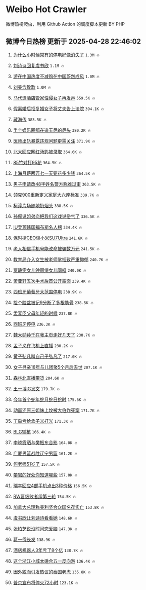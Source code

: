 # Weibo Hot Crawler 



微博热榜爬虫，利用 Github Action 的调度脚本更新 BY PHP 


## 微博今日热榜 更新于 2025-04-28 22:46:02 
1. [为什么小时候常有的停电好像消失了](https://s.weibo.com/weibo?q=%23%E4%B8%BA%E4%BB%80%E4%B9%88%E5%B0%8F%E6%97%B6%E5%80%99%E5%B8%B8%E6%9C%89%E7%9A%84%E5%81%9C%E7%94%B5%E5%A5%BD%E5%83%8F%E6%B6%88%E5%A4%B1%E4%BA%86%23&t=31&band_rank=1&Refer=top) `1.3M 🔥` 

1. [刘诗诗回复虞书欣](https://s.weibo.com/weibo?q=%23%E5%88%98%E8%AF%97%E8%AF%97%E5%9B%9E%E5%A4%8D%E8%99%9E%E4%B9%A6%E6%AC%A3%23&t=31&band_rank=2&Refer=top) `1.1M 🔥` 

1. [游在中国热度不减购在中国蔚然成风](https://s.weibo.com/weibo?q=%23%E6%B8%B8%E5%9C%A8%E4%B8%AD%E5%9B%BD%E7%83%AD%E5%BA%A6%E4%B8%8D%E5%87%8F%E8%B4%AD%E5%9C%A8%E4%B8%AD%E5%9B%BD%E8%94%9A%E7%84%B6%E6%88%90%E9%A3%8E%23&t=31&band_rank=3&Refer=top) `1.0M 🔥` 

1. [刘美含致歉](https://s.weibo.com/weibo?q=%23%E5%88%98%E7%BE%8E%E5%90%AB%E8%87%B4%E6%AD%89%23&t=31&band_rank=4&Refer=top) `1.0M 🔥` 

1. [马代遭酒店管家性侵女子再发声](https://s.weibo.com/weibo?q=%23%E9%A9%AC%E4%BB%A3%E9%81%AD%E9%85%92%E5%BA%97%E7%AE%A1%E5%AE%B6%E6%80%A7%E4%BE%B5%E5%A5%B3%E5%AD%90%E5%86%8D%E5%8F%91%E5%A3%B0%23&t=31&band_rank=5&Refer=top) `559.5K 🔥` 

1. [假离婚后拒复婚女子将丈夫告上法院](https://s.weibo.com/weibo?q=%23%E5%81%87%E7%A6%BB%E5%A9%9A%E5%90%8E%E6%8B%92%E5%A4%8D%E5%A9%9A%E5%A5%B3%E5%AD%90%E5%B0%86%E4%B8%88%E5%A4%AB%E5%91%8A%E4%B8%8A%E6%B3%95%E9%99%A2%23&t=31&band_rank=6&Refer=top) `394.1K 🔥` 

1. [藏海传](https://s.weibo.com/weibo?q=%E8%97%8F%E6%B5%B7%E4%BC%A0&t=31&band_rank=7&Refer=top) `383.5K 🔥` 

1. [半个娱乐圈都在追无尽的尽头](https://s.weibo.com/weibo?q=%23%E5%8D%8A%E4%B8%AA%E5%A8%B1%E4%B9%90%E5%9C%88%E9%83%BD%E5%9C%A8%E8%BF%BD%E6%97%A0%E5%B0%BD%E7%9A%84%E5%B0%BD%E5%A4%B4%23&t=31&band_rank=8&Refer=top) `380.2K 🔥` 

1. [医师出轨暴露违规问题更需关注](https://s.weibo.com/weibo?q=%23%E5%8C%BB%E5%B8%88%E5%87%BA%E8%BD%A8%E6%9A%B4%E9%9C%B2%E8%BF%9D%E8%A7%84%E9%97%AE%E9%A2%98%E6%9B%B4%E9%9C%80%E5%85%B3%E6%B3%A8%23&t=31&band_rank=9&Refer=top) `371.9K 🔥` 

1. [北大回应网红汤匙被录取](https://s.weibo.com/weibo?q=%23%E5%8C%97%E5%A4%A7%E5%9B%9E%E5%BA%94%E7%BD%91%E7%BA%A2%E6%B1%A4%E5%8C%99%E8%A2%AB%E5%BD%95%E5%8F%96%23&t=31&band_rank=10&Refer=top) `364.6K 🔥` 

1. [85竹对打95花](https://s.weibo.com/weibo?q=85%E7%AB%B9%E5%AF%B9%E6%89%9395%E8%8A%B1&t=31&band_rank=11&Refer=top) `364.5K 🔥` 

1. [上海月薪两万七一天要花多少钱](https://s.weibo.com/weibo?q=%E4%B8%8A%E6%B5%B7%E6%9C%88%E8%96%AA%E4%B8%A4%E4%B8%87%E4%B8%83%E4%B8%80%E5%A4%A9%E8%A6%81%E8%8A%B1%E5%A4%9A%E5%B0%91%E9%92%B1&t=31&band_rank=12&Refer=top) `364.5K 🔥` 

1. [男子申请改48字姓名警方称难过审](https://s.weibo.com/weibo?q=%23%E7%94%B7%E5%AD%90%E7%94%B3%E8%AF%B7%E6%94%B948%E5%AD%97%E5%A7%93%E5%90%8D%E8%AD%A6%E6%96%B9%E7%A7%B0%E9%9A%BE%E8%BF%87%E5%AE%A1%23&t=31&band_rank=13&Refer=top) `363.5K 🔥` 

1. [领克900重新定义家庭大六座标准](https://s.weibo.com/weibo?q=%23%E9%A2%86%E5%85%8B900%E9%87%8D%E6%96%B0%E5%AE%9A%E4%B9%89%E5%AE%B6%E5%BA%AD%E5%A4%A7%E5%85%AD%E5%BA%A7%E6%A0%87%E5%87%86%23&t=31&band_rank=14&Refer=top) `339.7K 🔥` 

1. [柯淳片场随地扔烟头](https://s.weibo.com/weibo?q=%23%E6%9F%AF%E6%B7%B3%E7%89%87%E5%9C%BA%E9%9A%8F%E5%9C%B0%E6%89%94%E7%83%9F%E5%A4%B4%23&t=31&band_rank=15&Refer=top) `338.5K 🔥` 

1. [孙俪说姐弟恋把我们这戏说俗气了](https://s.weibo.com/weibo?q=%23%E5%AD%99%E4%BF%AA%E8%AF%B4%E5%A7%90%E5%BC%9F%E6%81%8B%E6%8A%8A%E6%88%91%E4%BB%AC%E8%BF%99%E6%88%8F%E8%AF%B4%E4%BF%97%E6%B0%94%E4%BA%86%23&t=31&band_rank=16&Refer=top) `336.5K 🔥` 

1. [IU登顶韩国福布斯名人榜](https://s.weibo.com/weibo?q=%23IU%E7%99%BB%E9%A1%B6%E9%9F%A9%E5%9B%BD%E7%A6%8F%E5%B8%83%E6%96%AF%E5%90%8D%E4%BA%BA%E6%A6%9C%23&t=31&band_rank=17&Refer=top) `334.4K 🔥` 

1. [保时捷CEO谈小米SU7Ultra](https://s.weibo.com/weibo?q=%23%E4%BF%9D%E6%97%B6%E6%8D%B7CEO%E8%B0%88%E5%B0%8F%E7%B1%B3SU7Ultra%23&t=31&band_rank=18&Refer=top) `241.6K 🔥` 

1. [老人相信手机号能改命被骗数万元](https://s.weibo.com/weibo?q=%23%E8%80%81%E4%BA%BA%E7%9B%B8%E4%BF%A1%E6%89%8B%E6%9C%BA%E5%8F%B7%E8%83%BD%E6%94%B9%E5%91%BD%E8%A2%AB%E9%AA%97%E6%95%B0%E4%B8%87%E5%85%83%23&t=31&band_rank=19&Refer=top) `241.5K 🔥` 

1. [教育局介入女生被老师掌掴致严重抑郁](https://s.weibo.com/weibo?q=%E6%95%99%E8%82%B2%E5%B1%80%E4%BB%8B%E5%85%A5%E5%A5%B3%E7%94%9F%E8%A2%AB%E8%80%81%E5%B8%88%E6%8E%8C%E6%8E%B4%E8%87%B4%E4%B8%A5%E9%87%8D%E6%8A%91%E9%83%81&t=31&band_rank=20&Refer=top) `240.7K 🔥` 

1. [贾静雯女儿钟丽缇女儿同框](https://s.weibo.com/weibo?q=%23%E8%B4%BE%E9%9D%99%E9%9B%AF%E5%A5%B3%E5%84%BF%E9%92%9F%E4%B8%BD%E7%BC%87%E5%A5%B3%E5%84%BF%E5%90%8C%E6%A1%86%23&t=31&band_rank=21&Refer=top) `240.0K 🔥` 

1. [萧亚轩五次手术后首公开露面](https://s.weibo.com/weibo?q=%23%E8%90%A7%E4%BA%9A%E8%BD%A9%E4%BA%94%E6%AC%A1%E6%89%8B%E6%9C%AF%E5%90%8E%E9%A6%96%E5%85%AC%E5%BC%80%E9%9C%B2%E9%9D%A2%23&t=31&band_rank=22&Refer=top) `239.4K 🔥` 

1. [西班牙葡萄牙大范围停电](https://s.weibo.com/weibo?q=%23%E8%A5%BF%E7%8F%AD%E7%89%99%E8%91%A1%E8%90%84%E7%89%99%E5%A4%A7%E8%8C%83%E5%9B%B4%E5%81%9C%E7%94%B5%23&t=31&band_rank=23&Refer=top) `238.9K 🔥` 

1. [捡个脸盆被记9分断了多根肋骨](https://s.weibo.com/weibo?q=%23%E6%8D%A1%E4%B8%AA%E8%84%B8%E7%9B%86%E8%A2%AB%E8%AE%B09%E5%88%86%E6%96%AD%E4%BA%86%E5%A4%9A%E6%A0%B9%E8%82%8B%E9%AA%A8%23&t=31&band_rank=24&Refer=top) `238.5K 🔥` 

1. [孟宴臣父母年轻的时候](https://s.weibo.com/weibo?q=%23%E5%AD%9F%E5%AE%B4%E8%87%A3%E7%88%B6%E6%AF%8D%E5%B9%B4%E8%BD%BB%E7%9A%84%E6%97%B6%E5%80%99%23&t=31&band_rank=25&Refer=top) `237.8K 🔥` 

1. [西班牙停电](https://s.weibo.com/weibo?q=%E8%A5%BF%E7%8F%AD%E7%89%99%E5%81%9C%E7%94%B5&t=31&band_rank=26&Refer=top) `236.3K 🔥` 

1. [魏大勋孙千在我主页走好几天了](https://s.weibo.com/weibo?q=%E9%AD%8F%E5%A4%A7%E5%8B%8B%E5%AD%99%E5%8D%83%E5%9C%A8%E6%88%91%E4%B8%BB%E9%A1%B5%E8%B5%B0%E5%A5%BD%E5%87%A0%E5%A4%A9%E4%BA%86&t=31&band_rank=27&Refer=top) `230.7K 🔥` 

1. [孟子义在飞机上直播](https://s.weibo.com/weibo?q=%23%E5%AD%9F%E5%AD%90%E4%B9%89%E5%9C%A8%E9%A3%9E%E6%9C%BA%E4%B8%8A%E7%9B%B4%E6%92%AD%23&t=31&band_rank=28&Refer=top) `230.2K 🔥` 

1. [黄子弘凡叫自己子弘凡了](https://s.weibo.com/weibo?q=%E9%BB%84%E5%AD%90%E5%BC%98%E5%87%A1%E5%8F%AB%E8%87%AA%E5%B7%B1%E5%AD%90%E5%BC%98%E5%87%A1%E4%BA%86&t=31&band_rank=29&Refer=top) `217.0K 🔥` 

1. [女子寻亲18年与儿团聚5个月后去世](https://s.weibo.com/weibo?q=%23%E5%A5%B3%E5%AD%90%E5%AF%BB%E4%BA%B218%E5%B9%B4%E4%B8%8E%E5%84%BF%E5%9B%A2%E8%81%9A5%E4%B8%AA%E6%9C%88%E5%90%8E%E5%8E%BB%E4%B8%96%23&t=31&band_rank=30&Refer=top) `207.1K 🔥` 

1. [森林北直播带货](https://s.weibo.com/weibo?q=%23%E6%A3%AE%E6%9E%97%E5%8C%97%E7%9B%B4%E6%92%AD%E5%B8%A6%E8%B4%A7%23&t=31&band_rank=31&Refer=top) `204.6K 🔥` 

1. [王一博iG发文](https://s.weibo.com/weibo?q=%23%E7%8E%8B%E4%B8%80%E5%8D%9AiG%E5%8F%91%E6%96%87%23&t=31&band_rank=32&Refer=top) `179.7K 🔥` 

1. [今年首个蛇年蛇月蛇日蛇时](https://s.weibo.com/weibo?q=%23%E4%BB%8A%E5%B9%B4%E9%A6%96%E4%B8%AA%E8%9B%87%E5%B9%B4%E8%9B%87%E6%9C%88%E8%9B%87%E6%97%A5%E8%9B%87%E6%97%B6%23&t=31&band_rank=33&Refer=top) `175.6K 🔥` 

1. [动画还原三姐妹上坟被大伯炸死案](https://s.weibo.com/weibo?q=%23%E5%8A%A8%E7%94%BB%E8%BF%98%E5%8E%9F%E4%B8%89%E5%A7%90%E5%A6%B9%E4%B8%8A%E5%9D%9F%E8%A2%AB%E5%A4%A7%E4%BC%AF%E7%82%B8%E6%AD%BB%E6%A1%88%23&t=31&band_rank=34&Refer=top) `171.7K 🔥` 

1. [丁禹兮给孟子义打光](https://s.weibo.com/weibo?q=%23%E4%B8%81%E7%A6%B9%E5%85%AE%E7%BB%99%E5%AD%9F%E5%AD%90%E4%B9%89%E6%89%93%E5%85%89%23&t=31&band_rank=35&Refer=top) `171.3K 🔥` 

1. [BLG辅核](https://s.weibo.com/weibo?q=BLG%E8%BE%85%E6%A0%B8&t=31&band_rank=36&Refer=top) `166.4K 🔥` 

1. [李晓霞晒与樊振东合影](https://s.weibo.com/weibo?q=%23%E6%9D%8E%E6%99%93%E9%9C%9E%E6%99%92%E4%B8%8E%E6%A8%8A%E6%8C%AF%E4%B8%9C%E5%90%88%E5%BD%B1%23&t=31&band_rank=37&Refer=top) `164.0K 🔥` 

1. [广厦男篮战胜辽宁男篮](https://s.weibo.com/weibo?q=%23%E5%B9%BF%E5%8E%A6%E7%94%B7%E7%AF%AE%E6%88%98%E8%83%9C%E8%BE%BD%E5%AE%81%E7%94%B7%E7%AF%AE%23&t=31&band_rank=38&Refer=top) `161.2K 🔥` 

1. [何老师51岁了](https://s.weibo.com/weibo?q=%23%E4%BD%95%E8%80%81%E5%B8%8851%E5%B2%81%E4%BA%86%23&t=31&band_rank=39&Refer=top) `157.5K 🔥` 

1. [攀岩的好处你知道哪些](https://s.weibo.com/weibo?q=%E6%94%80%E5%B2%A9%E7%9A%84%E5%A5%BD%E5%A4%84%E4%BD%A0%E7%9F%A5%E9%81%93%E5%93%AA%E4%BA%9B&t=31&band_rank=40&Refer=top) `157.0K 🔥` 

1. [瑞幸回应4部手机点出3种价格](https://s.weibo.com/weibo?q=%23%E7%91%9E%E5%B9%B8%E5%9B%9E%E5%BA%944%E9%83%A8%E6%89%8B%E6%9C%BA%E7%82%B9%E5%87%BA3%E7%A7%8D%E4%BB%B7%E6%A0%BC%23&t=31&band_rank=41&Refer=top) `156.5K 🔥` 

1. [RW晋级败者组第三轮](https://s.weibo.com/weibo?q=%23RW%E6%99%8B%E7%BA%A7%E8%B4%A5%E8%80%85%E7%BB%84%E7%AC%AC%E4%B8%89%E8%BD%AE%23&t=31&band_rank=42&Refer=top) `154.5K 🔥` 

1. [加拿大总理称美利坚合众国名存实亡](https://s.weibo.com/weibo?q=%23%E5%8A%A0%E6%8B%BF%E5%A4%A7%E6%80%BB%E7%90%86%E7%A7%B0%E7%BE%8E%E5%88%A9%E5%9D%9A%E5%90%88%E4%BC%97%E5%9B%BD%E5%90%8D%E5%AD%98%E5%AE%9E%E4%BA%A1%23&t=31&band_rank=43&Refer=top) `153.8K 🔥` 

1. [虞书欣让刘诗诗看看她](https://s.weibo.com/weibo?q=%23%E8%99%9E%E4%B9%A6%E6%AC%A3%E8%AE%A9%E5%88%98%E8%AF%97%E8%AF%97%E7%9C%8B%E7%9C%8B%E5%A5%B9%23&t=31&band_rank=44&Refer=top) `148.6K 🔥` 

1. [张柏芝说没时间恋爱脑](https://s.weibo.com/weibo?q=%23%E5%BC%A0%E6%9F%8F%E8%8A%9D%E8%AF%B4%E6%B2%A1%E6%97%B6%E9%97%B4%E6%81%8B%E7%88%B1%E8%84%91%23&t=31&band_rank=45&Refer=top) `147.3K 🔥` 

1. [蒋一侨长发](https://s.weibo.com/weibo?q=%E8%92%8B%E4%B8%80%E4%BE%A8%E9%95%BF%E5%8F%91&t=31&band_rank=46&Refer=top) `138.9K 🔥` 

1. [酒店机器人3年亏了8个亿](https://s.weibo.com/weibo?q=%23%E9%85%92%E5%BA%97%E6%9C%BA%E5%99%A8%E4%BA%BA3%E5%B9%B4%E4%BA%8F%E4%BA%868%E4%B8%AA%E4%BA%BF%23&t=31&band_rank=47&Refer=top) `138.7K 🔥` 

1. [这个浙江小城太适合五一反向游](https://s.weibo.com/weibo?q=%23%E8%BF%99%E4%B8%AA%E6%B5%99%E6%B1%9F%E5%B0%8F%E5%9F%8E%E5%A4%AA%E9%80%82%E5%90%88%E4%BA%94%E4%B8%80%E5%8F%8D%E5%90%91%E6%B8%B8%23&t=31&band_rank=48&Refer=top) `136.4K 🔥` 

1. [因外貌而引发热议的泰国老虎](https://s.weibo.com/weibo?q=%E5%9B%A0%E5%A4%96%E8%B2%8C%E8%80%8C%E5%BC%95%E5%8F%91%E7%83%AD%E8%AE%AE%E7%9A%84%E6%B3%B0%E5%9B%BD%E8%80%81%E8%99%8E&t=31&band_rank=49&Refer=top) `135.8K 🔥` 

1. [普京宣布将停火72小时](https://s.weibo.com/weibo?q=%23%E6%99%AE%E4%BA%AC%E5%AE%A3%E5%B8%83%E5%B0%86%E5%81%9C%E7%81%AB72%E5%B0%8F%E6%97%B6%23&t=31&band_rank=50&Refer=top) `123.1K 🔥` 

